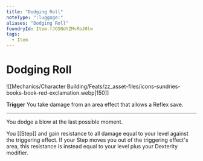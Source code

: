 ```yaml
---
title: "Dodging Roll"
noteType: ":luggage:"
aliases: "Dodging Roll"
foundryId: Item.fJG5NdtZMvRbJ0lw
tags:
  - Item
---
```


# Dodging Roll
![[Mechanics/Character Building/Feats/zz_asset-files/icons-sundries-books-book-red-exclamation.webp|150]]

**Trigger** You take damage from an area effect that allows a Reflex save.

* * *

You dodge a blow at the last possible moment.

You [[Step]] and gain resistance to all damage equal to your level against the triggering effect. If your Step moves you out of the triggering effect's area, this resistance is instead equal to your level plus your Dexterity modifier.
